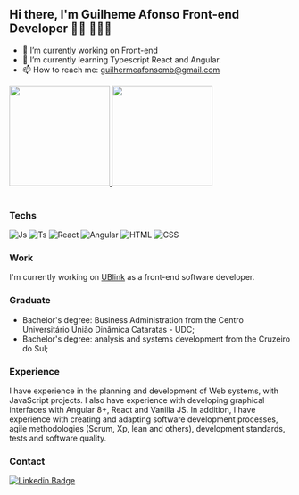 ## Hi there, I'm Guilheme Afonso Front-end Developer 👋🏼 👨🏻‍💻

- 🔭 I’m currently working on Front-end
- 🌱 I’m currently learning Typescript React and Angular.
- 📫 How to reach me: guilhermeafonsomb@gmail.com

<div align="left">
  <a href="https://github.com/guilhermeafonsomb">
  <img height="180em" src="https://github-readme-stats.vercel.app/api?username=guilhermeafonsomb&show_icons=true&theme=gotham&include_all_commits=true&count_private=true"/>
  <img height="180em" src="https://github-readme-stats.vercel.app/api/top-langs/?username=guilhermeafonsomb&theme=gotham&layout=compact&langs_count=7"/>
</a>
</div>

<div style="display: inline_block"><br>
  <h3>Techs</h3>
   <img alt="Js" src="https://img.shields.io/badge/JavaScript-323330?style=for-the-badge&logo=javascript&logoColor=F7DF1E" />
   <img alt="Ts" src="https://img.shields.io/badge/TypeScript-007ACC?style=for-the-badge&logo=typescript&logoColor=white" />
   <img alt="React" src="https://img.shields.io/badge/React-20232A?style=for-the-badge&logo=react&logoColor=61DAFB" />
   <img alt="Angular" src="https://img.shields.io/badge/Angular-DD0031?style=for-the-badge&logo=angular&logoColor=white" />
   <img alt="HTML" src="https://img.shields.io/badge/HTML5-E34F26?style=for-the-badge&logo=html5&logoColor=white" />
   <img alt="CSS" src="https://img.shields.io/badge/CSS3-1572B6?style=for-the-badge&logo=css3&logoColor=white" />       
</div>

<div>
  <h3>Work</h3>
  <a href="https://www.youtube.com/channel/UC_-uuuZbY0AAt9CViNzvc-Q" target="_blank"></a>
  I'm currently working on <a href="https://ublink.com.br/" target="_blank">UBlink</a> as a front-end software developer.
</div>

<div>
  <h3>Graduate</h3>
  <ul>
    <li>Bachelor's degree: Business Administration from the Centro Universitário União Dinâmica Cataratas - UDC;</li>
    <li>Bachelor's degree: analysis and systems development from the Cruzeiro do Sul;</li>
  </ul>
</div>

<div>
  <h3>Experience</h3>
  I have experience in the planning and development of Web systems, with JavaScript projects. I also have experience with developing graphical interfaces with  Angular   8+, React and Vanilla JS. In addition, I have experience with creating and adapting software development processes, agile methodologies (Scrum, Xp, lean and others),   development standards, tests and software quality.
</div>

### Contact 
[![Linkedin Badge](https://img.shields.io/badge/-Linkedin-blue?style=flat-square&logo=Linkedin&link=https://www.linkedin.com/in/guilherme-amb/)](https://www.linkedin.com/in/guilherme-amb/)
